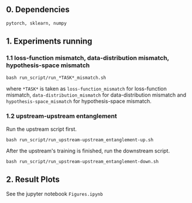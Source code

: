 ## 0. Dependencies
```
pytorch, sklearn, numpy
```

## 1. Experiments running
### 1.1 loss-function mismatch, data-distribution mismatch, hypothesis-space mismatch
```
bash run_script/run_*TASK*_mismatch.sh
```
where `*TASK*` is taken as `loss-function_mismatch` for loss-function mismatch, `data-distribution_mismatch` for data-distribution mismatch and `hypothesis-space_mismatch` for hypothesis-space mismatch.

### 1.2 upstream-upstream entanglement
Run the upstream script first.
```
bash run_script/run_upstream-upstream_entanglement-up.sh
```
After the upstream's training is finished, run the downstream script.
```
bash run_script/run_upstream-upstream_entanglement-down.sh
```

## 2. Result Plots
See the jupyter notebook `Figures.ipynb`
